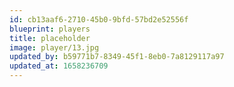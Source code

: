 ```yaml
---
id: cb13aaf6-2710-45b0-9bfd-57bd2e52556f
blueprint: players
title: placeholder
image: player/13.jpg
updated_by: b59771b7-8349-45f1-8eb0-7a8129117a97
updated_at: 1658236709
---
```

